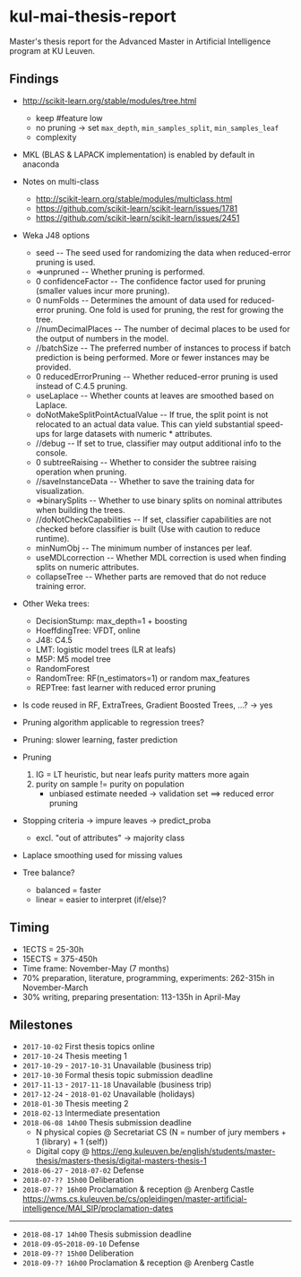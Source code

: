 # kul-mai-thesis-report

Master's thesis report for the Advanced Master in Artificial Intelligence program at KU Leuven.

## Findings

* <http://scikit-learn.org/stable/modules/tree.html>
  * keep #feature low
  * no pruning -> set `max_depth`, `min_samples_split`, `min_samples_leaf`
  * complexity

* MKL (BLAS & LAPACK implementation) is enabled by default in anaconda

* Notes on multi-class
  * <http://scikit-learn.org/stable/modules/multiclass.html>
  * <https://github.com/scikit-learn/scikit-learn/issues/1781>
  * <https://github.com/scikit-learn/scikit-learn/issues/2451>

* Weka J48 options
  * seed -- The seed used for randomizing the data when reduced-error pruning is used.
  * =>unpruned -- Whether pruning is performed.
  * 0 confidenceFactor -- The confidence factor used for pruning (smaller values incur more pruning).
  * 0 numFolds -- Determines the amount of data used for reduced-error pruning.  One fold is used for pruning, the rest for growing the tree.
  * //numDecimalPlaces -- The number of decimal places to be used for the output of numbers in the model.
  * //batchSize -- The preferred number of instances to process if batch prediction is being performed. More or fewer instances may be provided.
  * 0 reducedErrorPruning -- Whether reduced-error pruning is used instead of C.4.5 pruning.
  * useLaplace -- Whether counts at leaves are smoothed based on Laplace.
  * doNotMakeSplitPointActualValue -- If true, the split point is not relocated to an actual data value. This can yield substantial speed-ups for large datasets with numeric   * attributes.
  * //debug -- If set to true, classifier may output additional info to the console.
  * 0 subtreeRaising -- Whether to consider the subtree raising operation when pruning.
  * //saveInstanceData -- Whether to save the training data for visualization.
  * =>binarySplits -- Whether to use binary splits on nominal attributes when building the trees.
  * //doNotCheckCapabilities -- If set, classifier capabilities are not checked before classifier is built (Use with caution to reduce runtime).
  * minNumObj -- The minimum number of instances per leaf.
  * useMDLcorrection -- Whether MDL correction is used when finding splits on numeric attributes.
  * collapseTree -- Whether parts are removed that do not reduce training error.
* Other Weka trees:
  * DecisionStump: max_depth=1 + boosting
  * HoeffdingTree: VFDT, online
  * J48: C4.5
  * LMT: logistic model trees (LR at leafs)
  * M5P: M5 model tree
  * RandomForest
  * RandomTree: RF(n_estimators=1) or random max_features
  * REPTree: fast learner with reduced error pruning
* Is code reused in RF, ExtraTrees, Gradient Boosted Trees, ...? -> yes
* Pruning algorithm applicable to regression trees?
* Pruning: slower learning, faster prediction
* Pruning
  1. IG = LT heuristic, but near leafs purity matters more again
  2. purity on sample != purity on population
     * unbiased estimate needed -> validation set ==> reduced error pruning
* Stopping criteria -> impure leaves -> predict_proba
  * excl. "out of attributes" -> majority class
* Laplace smoothing used for missing values
* Tree balance?
  * balanced = faster
  * linear = easier to interpret (if/else)?

## Timing

* 1ECTS = 25-30h
* 15ECTS = 375-450h
* Time frame: November-May (7 months)
* 70% preparation, literature, programming, experiments: 262-315h in November-March
* 30% writing, preparing presentation: 113-135h in April-May

## Milestones

* `2017-10-02` First thesis topics online
* `2017-10-24` Thesis meeting 1
* `2017-10-29` - `2017-10-31` Unavailable (business trip)
* `2017-10-30` Formal thesis topic submission deadline
* `2017-11-13` - `2017-11-18` Unavailable (business trip)
* `2017-12-24` - `2018-01-02` Unavailable (holidays)
* `2018-01-30` Thesis meeting 2
* `2018-02-13` Intermediate presentation
* `2018-06-08 14h00` Thesis submission deadline
  * N physical copies @ Secretariat CS (N = number of jury members + 1 (library) + 1 (self))
  * Digital copy @ <https://eng.kuleuven.be/english/students/master-thesis/masters-thesis/digital-masters-thesis-1>
* `2018-06-27` - `2018-07-02` Defense
* `2018-07-?? 15h00` Deliberation
* `2018-07-?? 16h00` Proclamation & reception @ Arenberg Castle <https://wms.cs.kuleuven.be/cs/opleidingen/master-artificial-intelligence/MAI_SIP/proclamation-dates>

---

* `2018-08-17 14h00` Thesis submission deadline
* `2018-09-05`-`2018-09-10` Defense
* `2018-09-?? 15h00` Deliberation
* `2018-09-?? 16h00` Proclamation & reception @ Arenberg Castle